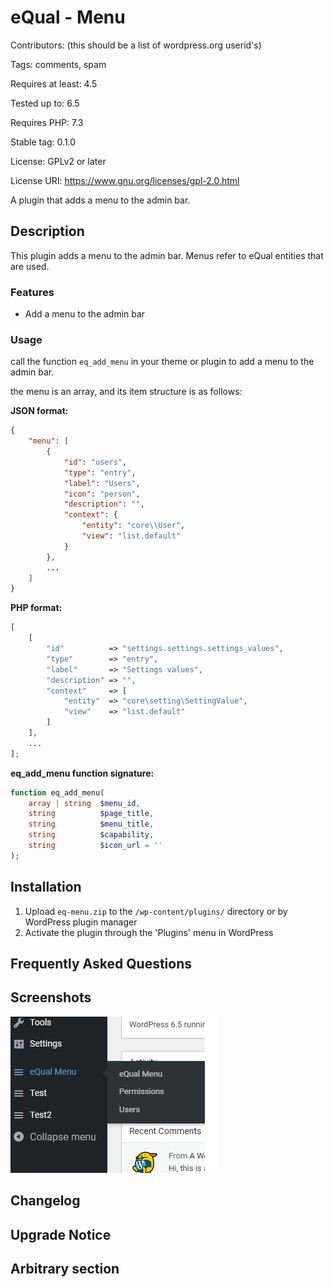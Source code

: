 # eQual - Menu

Contributors: (this should be a list of wordpress.org userid's)

Tags: comments, spam

Requires at least: 4.5

Tested up to: 6.5

Requires PHP: 7.3

Stable tag: 0.1.0

License: GPLv2 or later

License URI: https://www.gnu.org/licenses/gpl-2.0.html

A plugin that adds a menu to the admin bar.

## Description

This plugin adds a menu to the admin bar.
Menus refer to eQual entities that are used.

### Features

- Add a menu to the admin bar

### Usage

call the function `eq_add_menu` in your theme or plugin to add a menu to the admin bar.

the menu is an array, and its item structure is as follows:

**JSON format:**

```json
{
    "menu": [
        {
            "id": "users",
            "type": "entry",
            "label": "Users",
            "icon": "person",
            "description": "",
            "context": {
                "entity": "core\\User",
                "view": "list.default"
            }
        },
        ...
    ]
}
```

**PHP format:**

```php
[
    [
        "id"          => "settings.settings.settings_values",
        "type"        => "entry",
        "label"       => "Settings values",
        "description" => "",
        "context"     => [
            "entity"  => "core\setting\SettingValue",
            "view"    => "list.default"
        ]
    ],
    ...
];
```

**eq_add_menu function signature:**

```php
function eq_add_menu(
    array | string  $menu_id,
    string          $page_title,
    string          $menu_title,
    string          $capability,
    string          $icon_url = ''
);
```

## Installation

1. Upload `eq-menu.zip` to the `/wp-content/plugins/` directory or by WordPress plugin manager
2. Activate the plugin through the 'Plugins' menu in WordPress

## Frequently Asked Questions

## Screenshots

![](.\doc\images\poster.png)

## Changelog

## Upgrade Notice

## Arbitrary section

